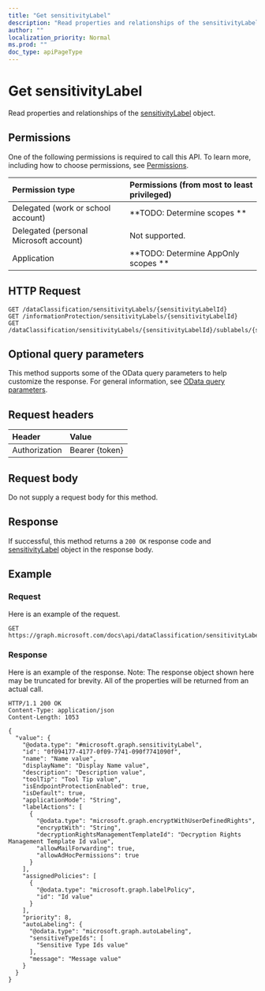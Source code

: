 ```yaml
---
title: "Get sensitivityLabel"
description: "Read properties and relationships of the sensitivityLabel object."
author: ""
localization_priority: Normal
ms.prod: ""
doc_type: apiPageType
---
```


# Get sensitivityLabel

Read properties and relationships of the [sensitivityLabel](../resources/sensitivitylabel.md) object.

## Permissions
One of the following permissions is required to call this API. To learn more, including how to choose permissions, see [Permissions](/concepts/permissions-reference.md).

|Permission type|Permissions (from most to least privileged)|
|:---|:---|
|Delegated (work or school account)|**TODO: Determine scopes **|
|Delegated (personal Microsoft account)|Not supported.|
|Application|**TODO: Determine AppOnly scopes **|

## HTTP Request
<!-- {
  "blockType": "ignored"
}
-->
``` http
GET /dataClassification/sensitivityLabels/{sensitivityLabelId}
GET /informationProtection/sensitivityLabels/{sensitivityLabelId}
GET /dataClassification/sensitivityLabels/{sensitivityLabelId}/sublabels/{sensitivityLabelId}
```

## Optional query parameters
This method supports some of the OData query parameters to help customize the response. For general information, see [OData query parameters](/graph/query-parameters).

## Request headers
|Header|Value|
|:---|:---|
|Authorization|Bearer {token}|

## Request body
Do not supply a request body for this method.

## Response
If successful, this method returns a `200 OK` response code and [sensitivityLabel](../resources/sensitivitylabel.md) object in the response body.

## Example

### Request
Here is an example of the request.
<!-- {
  "blockType": "request",
  "name": "get_sensitivitylabel"
}
-->
``` http
GET https://graph.microsoft.com/docs\api/dataClassification/sensitivityLabels/{sensitivityLabelId}
```

### Response
Here is an example of the response. Note: The response object shown here may be truncated for brevity. All of the properties will be returned from an actual call.
<!-- {
  "blockType": "response",
  "truncated": true,
  "@odata.type": "microsoft.graph.sensitivityLabel"
}
-->
``` http
HTTP/1.1 200 OK
Content-Type: application/json
Content-Length: 1053

{
  "value": {
    "@odata.type": "#microsoft.graph.sensitivityLabel",
    "id": "0f094177-4177-0f09-7741-090f7741090f",
    "name": "Name value",
    "displayName": "Display Name value",
    "description": "Description value",
    "toolTip": "Tool Tip value",
    "isEndpointProtectionEnabled": true,
    "isDefault": true,
    "applicationMode": "String",
    "labelActions": [
      {
        "@odata.type": "microsoft.graph.encryptWithUserDefinedRights",
        "encryptWith": "String",
        "decryptionRightsManagementTemplateId": "Decryption Rights Management Template Id value",
        "allowMailForwarding": true,
        "allowAdHocPermissions": true
      }
    ],
    "assignedPolicies": [
      {
        "@odata.type": "microsoft.graph.labelPolicy",
        "id": "Id value"
      }
    ],
    "priority": 8,
    "autoLabeling": {
      "@odata.type": "microsoft.graph.autoLabeling",
      "sensitiveTypeIds": [
        "Sensitive Type Ids value"
      ],
      "message": "Message value"
    }
  }
}
```

